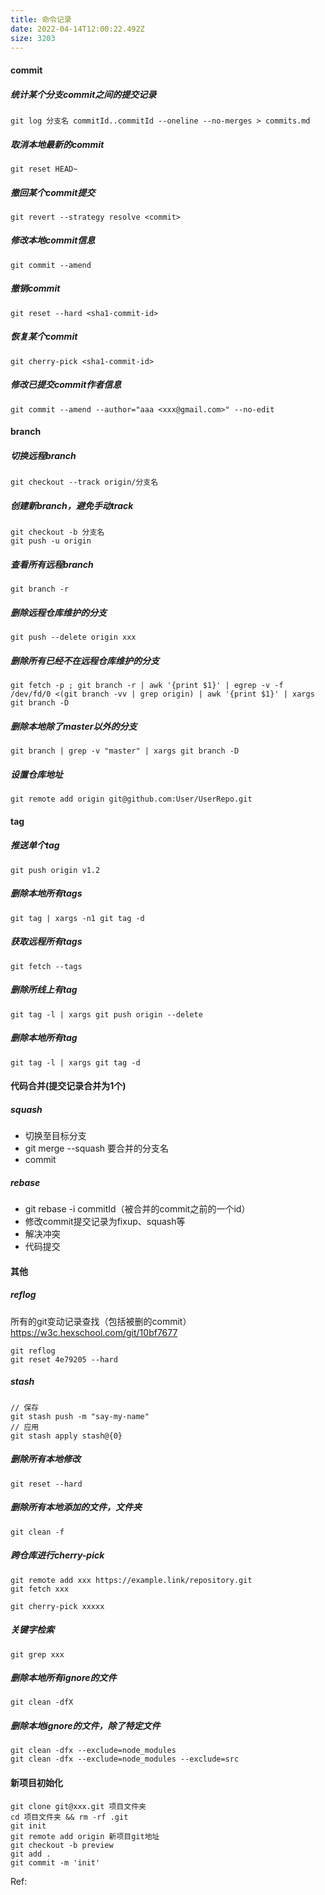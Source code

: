 ```yaml
---
title: 命令记录
date: 2022-04-14T12:00:22.492Z
size: 3203
---
```

#### commit

##### 统计某个分支commit之间的提交记录
```shell
git log 分支名 commitId..commitId --oneline --no-merges > commits.md
```

##### 取消本地最新的commit
```shell
git reset HEAD~
```

##### 撤回某个commit提交
```shell
git revert --strategy resolve <commit>
```

##### 修改本地commit信息
```shell
git commit --amend
```

##### 撤销commit
```shell
git reset --hard <sha1-commit-id>
```
##### 恢复某个commit
```shell
git cherry-pick <sha1-commit-id>
```
##### 修改已提交commit作者信息
```shell
git commit --amend --author="aaa <xxx@gmail.com>" --no-edit
```



#### branch

##### 切换远程branch
```shell
git checkout --track origin/分支名
```
##### 创建新branch，避免手动track
```shell
git checkout -b 分支名
git push -u origin
```

##### 查看所有远程branch
```shell
git branch -r
```

##### 删除远程仓库维护的分支
```shell
git push --delete origin xxx
```

##### 删除所有已经不在远程仓库维护的分支
```shell
git fetch -p ; git branch -r | awk '{print $1}' | egrep -v -f /dev/fd/0 <(git branch -vv | grep origin) | awk '{print $1}' | xargs git branch -D
```

##### 删除本地除了master以外的分支
```shell
git branch | grep -v "master" | xargs git branch -D 
```

##### 设置仓库地址

```shell
git remote add origin git@github.com:User/UserRepo.git
```



#### tag

##### 推送单个tag
```shell
git push origin v1.2
```

##### 删除本地所有tags
```shell
git tag | xargs -n1 git tag -d
```

##### 获取远程所有tags
```shell
git fetch --tags
```

##### 删除所线上有tag
```shell
git tag -l | xargs git push origin --delete
```
##### 删除本地所有tag
```shell
git tag -l | xargs git tag -d
```



#### 代码合并(提交记录合并为1个)

##### squash

- 切换至目标分支
- git merge --squash 要合并的分支名
- commit

##### rebase

- git rebase -i commitId（被合并的commit之前的一个id）
- 修改commit提交记录为fixup、squash等
- 解决冲突
- 代码提交



#### 其他

##### reflog

所有的git变动记录查找（包括被删的commit）https://w3c.hexschool.com/git/10bf7677

```shell
git reflog
git reset 4e79205 --hard
```
##### stash

```shell
// 保存
git stash push -m "say-my-name"
// 应用
git stash apply stash@{0}
```

##### 删除所有本地修改
```shell
git reset --hard
```
##### 删除所有本地添加的文件，文件夹
```shell
git clean -f
```

##### 跨仓库进行cherry-pick
```shell
git remote add xxx https://example.link/repository.git
git fetch xxx

git cherry-pick xxxxx
```

##### 关键字检索

```shell
git grep xxx
```

##### 删除本地所有ignore的文件

```shell
git clean -dfX
```

##### 删除本地ignore的文件，除了特定文件

```shell
git clean -dfx --exclude=node_modules
git clean -dfx --exclude=node_modules --exclude=src
```



#### 新项目初始化

```shell
git clone git@xxx.git 项目文件夹
cd 项目文件夹 && rm -rf .git 
git init
git remote add origin 新项目git地址
git checkout -b preview
git add .
git commit -m 'init'
```



Ref:

[^cheatsheet]: https://cheatsheeets.netlify.app/git
[^git-tips]: https://github.com/521xueweihan/git-tips

